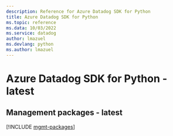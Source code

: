 ```yaml
---
description: Reference for Azure Datadog SDK for Python
title: Azure Datadog SDK for Python
ms.topic: reference
ms.data: 10/03/2022
ms.service: datadog
author: lmazuel
ms.devlang: python
ms.author: lmazuel
---
```

# Azure Datadog SDK for Python - latest

## Management packages - latest
[!INCLUDE [mgmt-packages](datadog-mgmt-index.md)]